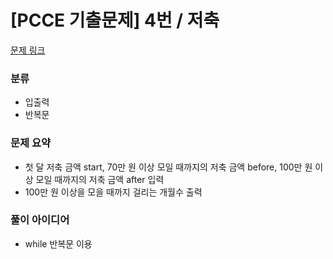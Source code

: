 # [PCCE 기출문제] 4번 / 저축

[문제 링크](https://school.programmers.co.kr/learn/courses/30/lessons/250130)

### 분류
- 입출력
- 반복문

### 문제 요약
- 첫 달 저축 금액 start, 70만 원 이상 모일 때까지의 저축 금액 before, 100만 원 이상 모일 때까지의 저축 금액 after 입력
- 100만 원 이상을 모을 때까지 걸리는 개월수 출력

### 풀이 아이디어
- while 반복문 이용